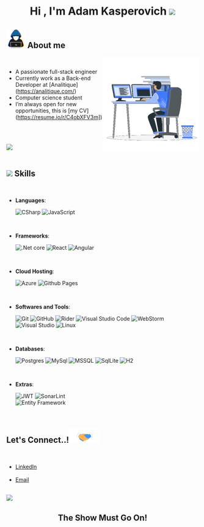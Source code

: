 <h1 align="center"><b>Hi , I'm Adam Kasperovich </b><img src="https://media.giphy.com/media/hvRJCLFzcasrR4ia7z/giphy.gif" width="35"></h1>




	
## <picture><img src = "https://github.com/0xAbdulKhalid/0xAbdulKhalid/raw/main/assets/mdImages/about_me.gif" width = 50px></picture> **About me**

<picture> <img align="right" src="https://github.com/0xAbdulKhalid/0xAbdulKhalid/raw/main/assets/mdImages/Right_Side.gif" width = 250px></picture>

<br>

- A passionate full-stack engineer
- Currently work as a Back-end Developer at [Analitique] (https://analitique.com/)
- Computer science student
- I’m always open for new opportunities, this is [my CV] (https://resume.io/r/C4obXFV3m])

<br><br>

<img src="https://user-images.githubusercontent.com/73097560/115834477-dbab4500-a447-11eb-908a-139a6edaec5c.gif"><br><br>

## <img src="https://media2.giphy.com/media/QssGEmpkyEOhBCb7e1/giphy.gif?cid=ecf05e47a0n3gi1bfqntqmob8g9aid1oyj2wr3ds3mg700bl&rid=giphy.gif" width ="25"><b> Skills</b>
<br>

<p align="center">

- **Languages**:
    
    ![CSharp](https://img.shields.io/badge/CSharp-ED8B00?style=for-the-badge&logo=openjdk&logoColor=white)
    ![JavaScript](https://img.shields.io/badge/JavaScript-ED8B00?style=for-the-badge&logo=openjdk&logoColor=white)

<br>   
    
- **Frameworks**:

   ![.Net core](https://img.shields.io/badge/.net-6DB33F?style=for-the-badge&logo=spring&logoColor=white)
   ![React](https://img.shields.io/badge/React-F7DF1E?style=for-the-badge&logo=javascript&logoColor=black)
   ![Angular](https://img.shields.io/badge/Angular-007ACC?style=for-the-badge&logo=typescript&logoColor=white)

<br>

- **Cloud Hosting**:

    ![Azure](https://img.shields.io/badge/Microsoft_Azure-0089D6?style=for-the-badge&logo=microsoft-azure&logoColor=white)
    ![Github Pages](https://img.shields.io/badge/GitHub%20Pages-%23327FC7.svg?style=for-the-badge&logo=github&logoColor=white)
    
<br>

- **Softwares and Tools**:

    ![Git](https://img.shields.io/badge/git-%23F05033.svg?style=for-the-badge&logo=git&logoColor=white)
    ![GitHub](https://img.shields.io/badge/github-%23121011.svg?style=for-the-badge&logo=github&logoColor=white)
    ![Rider](https://img.shields.io/badge/Rider-000000.svg?style=for-the-badge&logo=intellij-idea&logoColor=white)
    ![Visual Studio Code](https://img.shields.io/badge/Visual%20Studio%20Code-0078d7.svg?style=for-the-badge&logo=visual-studio-code&logoColor=white)
    ![WebStorm](https://img.shields.io/badge/WebStorm-000000?style=for-the-badge&logo=WebStorm&logoColor=white)
    ![Visual Studio](https://img.shields.io/badge/VisualStudio-2C2255?style=for-the-badge&logo=eclipse&logoColor=white)
    ![Linux](https://img.shields.io/badge/Linux-FCC624?style=for-the-badge&logo=linux&logoColor=black) 

<br>
  
- **Databases**:
    
    ![Postgres](https://img.shields.io/badge/PostgreSQL-316192?style=for-the-badge&logo=postgresql&logoColor=white)
    ![MySql](https://img.shields.io/badge/MySQL-005C84?style=for-the-badge&logo=mysql&logoColor=white)
    ![MSSQL](https://img.shields.io/badge/Microsoft%20SQL%20Server-CC2927?style=for-the-badge&logo=microsoft%20sql%20server&logoColor=white)
    ![SqlLite](https://img.shields.io/badge/SQLite-07405E?style=for-the-badge&logo=sqlite&logoColor=white)
    ![H2](https://user-images.githubusercontent.com/140953/31318987-7ab66974-ac5b-11e7-81db-8a4ad566551f.png)
    

<br>   

- **Extras**:

    ![JWT](https://img.shields.io/badge/json%20web%20tokens-323330?style=for-the-badge&logo=json-web-tokens&logoColor=pin)
    ![SonarLint](https://img.shields.io/badge/SonarLint-CB2029?style=for-the-badge&logo=sonarlint&logoColor=white)   
    ![Entity Framework](https://img.shields.io/badge/Hibernate-59666C?style=for-the-badge&logo=Hibernate&logoColor=white)

</p>

<br>

## <b> Let's Connect..!</b><img src="https://github.com/0xAbdulKhalid/0xAbdulKhalid/raw/main/assets/mdImages/handshake.gif" width ="80">
<br>
<div align='left'>

<ul>

<li>
<a href="https://www.linkedin.com/in/adam-kasperovich-169069221/" target="_blank">
  LinkedIn
</a>
</li>

<br>

<li>
<a href="mailto:akasperovich1@gmail.com" target="_blank">
Email
</a>
</li>
	
</ul>
</div>

<br>
<img src="https://user-images.githubusercontent.com/73097560/115834477-dbab4500-a447-11eb-908a-139a6edaec5c.gif">
<br>

<div align='center'>

## <b>The Show Must Go On!</b>

</div>

<!---
whoisthisadam/whoisthisadam is a ✨ special ✨ repository because its `README.md` (this file) appears on your GitHub profile.
You can click the Preview link to take a look at your changes.
--->
